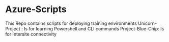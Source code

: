 # Azure-Scripts
This Repo contains scripts for deploying training environments
Unicorn-Project : Is for learning Powershell and CLI commands
Project-Blue-Chip: Is for Intersite connectivity